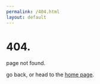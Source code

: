 ```yaml
---
permalink: /404.html
layout: default
---
```


# 404.

page not found.

go back, or head to the [home page](/).

